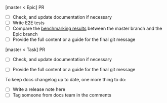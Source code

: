 [master < Epic] PR
- [ ] Check, and update documentation if necessary
- [ ] Write E2E tests
- [ ] Compare the [benchmarking results](https://bench-graph.memgraph.com/) between the master branch and the Epic branch
- [ ] Provide the full content or a guide for the final git message

[master < Task] PR
- [ ] Check, and update documentation if necessary
- [ ] Provide the full content or a guide for the final git message


To keep docs changelog up to date, one more thing to do:
- [ ] Write a release note here
- [ ] Tag someone from docs team in the comments
